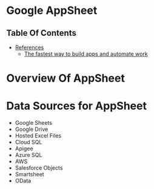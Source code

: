 # Google AppSheet

## Table Of Contents
- [References]()
    - [The fastest way to build apps and automate work](https://about.appsheet.com/home/)

# Overview Of AppSheet

# Data Sources for AppSheet
- Google Sheets
- Google Drive
- Hosted Excel Files
- Cloud SQL
- Apigee
- Azure SQL
- AWS
- Salesforce Objects
- Smartsheet
- OData